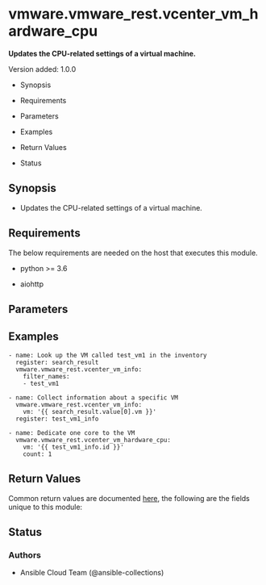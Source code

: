 # vmware.vmware_rest.vcenter_vm_hardware_cpu

**Updates the CPU-related settings of a virtual machine.**

Version added: 1.0.0


* Synopsis


* Requirements


* Parameters


* Examples


* Return Values


* Status

## Synopsis


* Updates the CPU-related settings of a virtual machine.

## Requirements

The below requirements are needed on the host that executes this
module.


* python >= 3.6


* aiohttp

## Parameters

## Examples

```
- name: Look up the VM called test_vm1 in the inventory
  register: search_result
  vmware.vmware_rest.vcenter_vm_info:
    filter_names:
    - test_vm1

- name: Collect information about a specific VM
  vmware.vmware_rest.vcenter_vm_info:
    vm: '{{ search_result.value[0].vm }}'
  register: test_vm1_info

- name: Dedicate one core to the VM
  vmware.vmware_rest.vcenter_vm_hardware_cpu:
    vm: '{{ test_vm1_info.id }}'
    count: 1
```

## Return Values

Common return values are documented [here](https://docs.ansible.com/ansible/latest/reference_appendices/common_return_values.html#common-return-values),
the following are the fields unique to this module:

## Status

### Authors


* Ansible Cloud Team (@ansible-collections)
